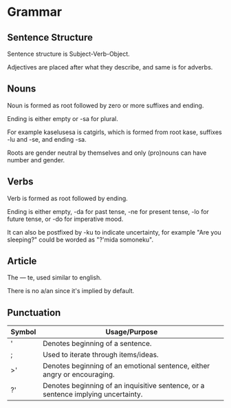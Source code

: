 # Grammar

## Sentence Structure

Sentence structure is Subject-Verb-Object.

Adjectives are placed after what they describe, and same is for adverbs.

## Nouns

Noun is formed as root followed by zero or more suffixes and ending.

Ending is either empty or -sa for plural. 

For example kaselusesa is catgirls, which is formed from root kase, suffixes -lu and -se, and ending -sa.

Roots are gender neutral by themselves and only (pro)nouns can have number and gender.

## Verbs

Verb is formed as root followed by ending. 

Ending is either empty, -da for past tense, -ne for present tense, -lo for future tense, or -do for imperative mood.

It can also be postfixed by -ku to indicate uncertainty, for example "Are you sleeping?" could be worded as "?'mida somoneku".

## Article

The — te, used similar to english.

There is no a/an since it's implied by default.

## Punctuation

| Symbol | 	Usage/Purpose |
| ------ | ------------- |
| ' |		Denotes beginning of a sentence. |
| ; |		Used to iterate through items/ideas. |
| >' |		Denotes beginning of an emotional sentence, either angry or encouraging. |
| ?' |		Denotes beginning of an inquisitive sentence, or a sentence implying uncertainty. |
